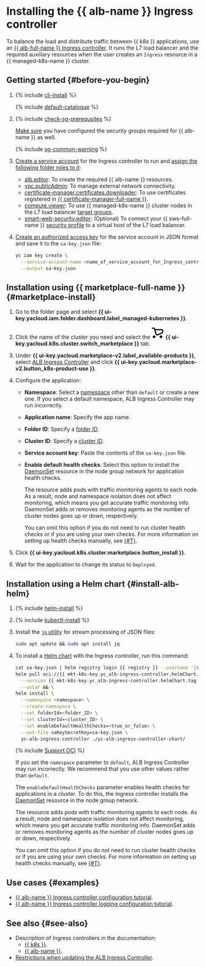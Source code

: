 # Installing the {{ alb-name }} Ingress controller

To balance the load and distribute traffic between {{ k8s }} applications, use an [{{ alb-full-name }} Ingress controller](../../application-load-balancer/tools/k8s-ingress-controller/index.md). It runs the L7 load balancer and the required auxiliary resources when the user creates an `Ingress` resource in a {{ managed-k8s-name }} cluster.

## Getting started {#before-you-begin}

1. {% include [cli-install](../cli-install.md) %}

   {% include [default-catalogue](../default-catalogue.md) %}

1. {% include [check-sg-prerequsites](./security-groups/check-sg-prerequsites-lvl3.md) %}

    [Make sure](../../application-load-balancer/tools/k8s-ingress-controller/security-groups.md) you have configured the security groups required for {{ alb-name }} as well.

    {% include [sg-common-warning](./security-groups/sg-common-warning.md) %}

1. [Create a service account](../../iam/operations/sa/create.md) for the Ingress controller to run and [assign the following folder roles to it](../../iam/operations/sa/assign-role-for-sa.md):
   * [alb.editor](../../application-load-balancer/security/index.md#alb-editor): To create the required {{ alb-name }} resources.
   * [vpc.publicAdmin](../../vpc/security/index.md#vpc-public-admin): To manage external network connectivity.
   * [certificate-manager.certificates.downloader](../../certificate-manager/security/index.md#certificate-manager-certificates-downloader): To use certificates registered in [{{ certificate-manager-full-name }}](../../certificate-manager/).
   * [compute.viewer](../../compute/security/index.md#compute-viewer): To use {{ managed-k8s-name }} cluster nodes in the L7 load balancer [target groups](../../application-load-balancer/concepts/target-group.md).
   * [smart-web-security.editor](../../smartwebsecurity/security/index.md#smart-web-security-editor): (Optional) To connect your {{ sws-full-name }} [security profile](../../smartwebsecurity/concepts/profiles.md) to a virtual host of the L7 load balancer.
1. [Create an authorized access key](../../iam/operations/authentication/manage-authorized-keys.md#create-authorized-key) for the service account in JSON format and save it to the `sa-key.json` file:

   ```bash
   yc iam key create \
     --service-account-name <name_of_service_account_for_Ingress_controller> \
     --output sa-key.json
   ```

## Installation using {{ marketplace-full-name }} {#marketplace-install}

1. Go to the folder page and select **{{ ui-key.yacloud.iam.folder.dashboard.label_managed-kubernetes }}**.
1. Click the name of the cluster you need and select the ![Marketplace](../../_assets/console-icons/shopping-cart.svg) **{{ ui-key.yacloud.k8s.cluster.switch_marketplace }}** tab.
1. Under **{{ ui-key.yacloud.marketplace-v2.label_available-products }}**, select [ALB Ingress Controller](/marketplace/products/yc/alb-ingress-controller) and click **{{ ui-key.yacloud.marketplace-v2.button_k8s-product-use }}**.
1. Configure the application:

   * **Namespace**: Select a [namespace](../../managed-kubernetes/concepts/index.md#namespace) other than `default` or create a new one. If you select a default namespace, ALB Ingress Controller may run incorrectly.
   * **Application name**: Specify the app name.
   * **Folder ID**: Specify a [folder ID](../../resource-manager/operations/folder/get-id.md).
   * **Cluster ID**: Specify a [cluster ID](../../managed-kubernetes/operations/kubernetes-cluster/kubernetes-cluster-list.md).
   * **Service account key**: Paste the contents of the `sa-key.json` file.
   * **Enable default health checks**: Select this option to install the [DaemonSet](https://kubernetes.io/docs/concepts/workloads/controllers/daemonset/) resource in the node group network for application health checks.

      The resource adds pods with traffic monitoring agents to each node. As a result, node and namespace isolation does not affect monitoring, which means you get accurate traffic monitoring info. DaemonSet adds or removes monitoring agents as the number of cluster nodes goes up or down, respectively.

      You can omit this option if you do not need to run cluster health checks or if you are using your own checks. For more information on setting up health checks manually, see [{#T}](../../managed-kubernetes/tutorials/custom-health-checks.md).

1. Click **{{ ui-key.yacloud.k8s.cluster.marketplace.button_install }}**.
1. Wait for the application to change its status to `Deployed`.

## Installation using a Helm chart {#install-alb-helm}

1. {% include [helm-install](helm-install.md) %}

1. {% include [kubectl-install](kubectl-install.md) %}

1. Install the [`jq` utility](https://stedolan.github.io/jq/) for stream processing of JSON files:

   ```bash
   sudo apt update && sudo apt install jq
   ```

1. To install a [Helm chart](https://helm.sh/docs/topics/charts/) with the Ingress controller, run this command:

   ```bash
   cat sa-key.json | helm registry login {{ registry }} --username 'json_key' --password-stdin && \
   helm pull oci://{{ mkt-k8s-key.yc_alb-ingress-controller.helmChart.name }} \
     --version {{ mkt-k8s-key.yc_alb-ingress-controller.helmChart.tag }} \
     --untar && \
   helm install \
     --namespace <namespace> \
     --create-namespace \
     --set folderId=<folder_ID> \
     --set clusterId=<cluster_ID> \
     --set enableDefaultHealthChecks=<true_or_false> \
     --set-file saKeySecretKey=sa-key.json \
     yc-alb-ingress-controller ./yc-alb-ingress-controller-chart/
   ```

   {% include [Support OCI](../../_includes/managed-kubernetes/note-helm-experimental-oci.md) %}

   If you set the `namespace` parameter to `default`, ALB Ingress Controller may run incorrectly. We recommend that you use other values rather than `default`.

   The `enableDefaultHealthChecks` parameter enables health checks for applications in a cluster. To do this, the Ingress controller installs the [DaemonSet](https://kubernetes.io/docs/concepts/workloads/controllers/daemonset/) resource in the node group network.

   The resource adds pods with traffic monitoring agents to each node. As a result, node and namespace isolation does not affect monitoring, which means you get accurate traffic monitoring info. DaemonSet adds or removes monitoring agents as the number of cluster nodes goes up or down, respectively.

   You can omit this option if you do not need to run cluster health checks or if you are using your own checks. For more information on setting up health checks manually, see [{#T}](../../managed-kubernetes/tutorials/custom-health-checks.md).

## Use cases {#examples}

* [{{ alb-name }} Ingress controller configuration tutorial](../../managed-kubernetes/tutorials/alb-ingress-controller.md).
* [{{ alb-name }} Ingress controller logging configuration tutorial](../../managed-kubernetes/tutorials/alb-ingress-controller-log-options.md).

## See also {#see-also}

* Description of Ingress controllers in the documentation:
   * [{{ k8s }}](https://kubernetes.io/docs/concepts/services-networking/ingress-controllers/).
   * [{{ alb-name }}](../../application-load-balancer/tools/k8s-ingress-controller/index.md).
* [Restrictions when updating the ALB Ingress Controller](../../application-load-balancer/operations/k8s-ingress-controller-upgrade.md).
